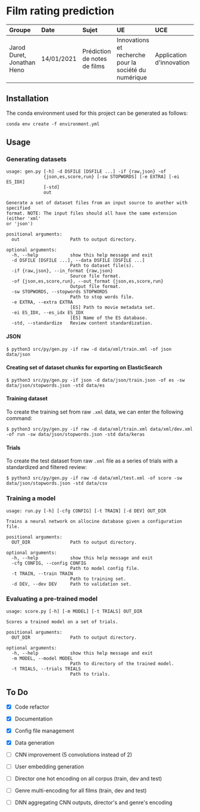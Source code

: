 # Film rating prediction
Groupe | Date | Sujet | UE | UCE | Encadrants
:---|:---|:---|:---|:---|:---
Jarod Duret, Jonathan Heno | 14/01/2021 | Prédiction de notes de films | Innovations et recherche pour la société du numérique | Application d'innovation | Richard Dufour, Vincent Labatut, Mickaël Rouvier


## Installation
The conda environment used for this project can be generated as follows:
```shell
conda env create -f environment.yml
```

## Usage
### Generating datasets
```shell
usage: gen.py [-h] -d DSFILE [DSFILE ...] -if {raw,json} -of
              {json,es,score,run} [-sw STOPWORDS] [-e EXTRA] [-ei ES_IDX]
              [-std]
              out

Generate a set of dataset files from an input source to another with specified
format. NOTE: The input files should all have the same extension (either 'xml'
or 'json')

positional arguments:
  out                   Path to output directory.

optional arguments:
  -h, --help            show this help message and exit
  -d DSFILE [DSFILE ...], --data DSFILE [DSFILE ...]
                        Path to dataset file(s).
  -if {raw,json}, --in_format {raw,json}
                        Source file format.
  -of {json,es,score,run}, --out_format {json,es,score,run}
                        Output file format.
  -sw STOPWORDS, --stopwords STOPWORDS
                        Path to stop words file.
  -e EXTRA, --extra EXTRA
                        [ES] Path to movie metadata set.
  -ei ES_IDX, --es_idx ES_IDX
                        [ES] Name of the ES database.
  -std, --standardize   Review content standardization.
```

#### JSON
```shell
$ python3 src/py/gen.py -if raw -d data/xml/train.xml -of json data/json
```

#### Creating set of dataset chunks for exporting on ElasticSearch
```shell
$ python3 src/py/gen.py -if json -d data/json/train.json -of es -sw data/json/stopwords.json -std data/es
```

#### Training dataset
To create the training set from raw `.xml` data, we can enter the following command:
```shell
$ python3 src/py/gen.py -if raw -d data/xml/train.xml data/xml/dev.xml -of run -sw data/json/stopwords.json -std data/keras
```

#### Trials
To create the test dataset from raw `.xml` file as a series of trials with a standardized and filtered review:
```shell
$ python3 src/py/gen.py -if raw -d data/xml/test.xml -of score -sw data/json/stopwords.json -std data/csv
```

### Training a model
```shell
usage: run.py [-h] [-cfg CONFIG] [-t TRAIN] [-d DEV] OUT_DIR

Trains a neural network on allocine database given a configuration file.

positional arguments:
  OUT_DIR               Path to output directory.

optional arguments:
  -h, --help            show this help message and exit
  -cfg CONFIG, --config CONFIG
                        Path to model config file.
  -t TRAIN, --train TRAIN
                        Path to training set.
  -d DEV, --dev DEV     Path to validation set.
```

### Evaluating a pre-trained model
```shell
usage: score.py [-h] [-m MODEL] [-t TRIALS] OUT_DIR

Scores a trained model on a set of trials.

positional arguments:
  OUT_DIR               Path to output directory.

optional arguments:
  -h, --help            show this help message and exit
  -m MODEL, --model MODEL
                        Path to directory of the trained model.
  -t TRIALS, --trials TRIALS
                        Path to trials.
```

## To Do
- [x] Code refactor
- [x] Documentation
- [x] Config file management
- [x] Data generation
- [ ] CNN improvement (5 convolutions instead of 2)
- [ ] User embedding generation
- [ ] Director one hot encoding on all corpus (train, dev and test)
- [ ] Genre multi-encoding for all films (train, dev and test)
- [ ] DNN aggregating CNN outputs, director's and genre's encoding 

